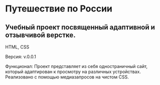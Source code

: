 # Путешествие по России
## Учебный проект посвященный адаптивной и отзывчивой верстке.

HTML, CSS

Версия:
v.0.0.1

Функционал:
Проект представляет из себя одностраничный сайт,
который адаптирован к просмотру на различных устройствах.
Реализовано с помощью медиазапросов на чистом CSS.
